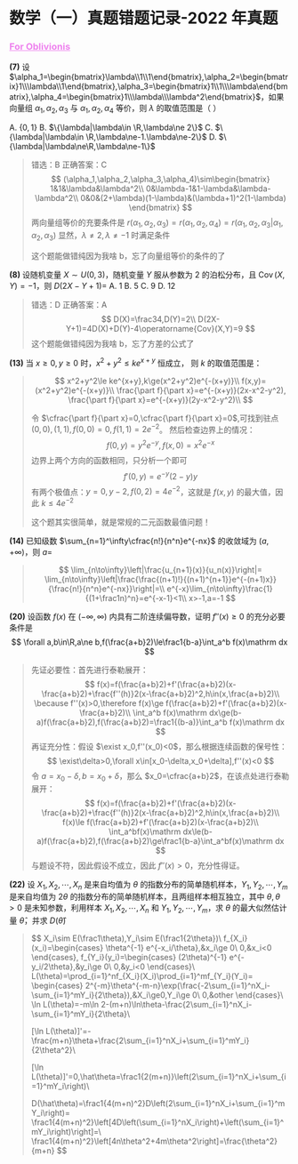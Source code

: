 # 数学（一）真题错题记录-2022 年真题

<h3 style="color: violet; font-weight: bold; text-decoration: underline;">For Oblivionis</h3>


**(7)** 设 $\alpha_1=\begin{bmatrix}\lambda\\1\\1\end{bmatrix},\alpha_2=\begin{bmatrix}1\\\lambda\\1\end{bmatrix},\alpha_3=\begin{bmatrix}1\\1\\\lambda\end{bmatrix},\alpha_4=\begin{bmatrix}1\\\lambda\\\lambda^2\end{bmatrix}$，如果向量组 $\alpha_1,\alpha_2,\alpha_3$ 与 $\alpha_1,\alpha_2,\alpha_4$ 等价，则 $\lambda$ 的取值范围是（  ）

A. $\{0,1\}$
B. $\{\lambda|\lambda\in \R,\lambda\ne 2\}$
C. $\{\lambda|\lambda\in \R,\lambda\ne-1.\lambda\ne-2\}$
D. $\{\lambda|\lambda\ne\R,\lambda\ne-1\}$

> 错选：B    正确答案：C
> $$
> (\alpha_1,\alpha_2,\alpha_3,\alpha_4)\sim\begin{bmatrix}
> 1&1&\lambda&\lambda^2\\
> 0&\lambda-1&1-\lambda&\lambda-\lambda^2\\
> 0&0&(2+\lambda)(1-\lambda)&(\lambda+1)^2(1-\lambda)
> \end{bmatrix}
> $$
> 两向量组等价的充要条件是 $r(\alpha_1,\alpha_2,\alpha_3)=r(\alpha_1,\alpha_2,\alpha_4)=r(\alpha_1,\alpha_2,\alpha_3|\alpha_1,\alpha_2,\alpha_3)$
> 显然，$\lambda\ne2,\lambda\ne-1$ 时满足条件
>
> 这个题能做错纯因为我啥 b，忘了向量组等价的条件的了



**(8)** 设随机变量 $X\sim U(0,3)$，随机变量 $Y$ 服从参数为 2 的泊松分布，且 $\operatorname{Cov}(X,Y)=-1$，则 $D(2X-Y+1)=$
A. 1    B. 5    C. 9    D. 12

> 错选：D    正确答案：A
> $$
> D(X)=\frac34,D(Y)=2\\
> D(2X-Y+1)=4D(X)+D(Y)-4\operatorname{Cov}(X,Y)=9
> $$
> 这个题能做错纯因为我啥 b，忘了方差的公式了



**(13)** 当 $x\ge 0,y\ge 0$ 时，$x^2+y^2\le ke^{x+y}$ 恒成立， 则 $k$ 的取值范围是：

> $$
> x^2+y^2\le ke^{x+y},k\ge(x^2+y^2)e^{-(x+y)}\\
> f(x,y)=(x^2+y^2)e^{-(x+y)}\\
> \frac{\part f}{\part x}=e^{-(x+y)}(2x-x^2-y^2),
> \frac{\part f}{\part x}=e^{-(x+y)}(2y-x^2-y^2)\\
> $$
>
> 令 $\cfrac{\part f}{\part x}=0,\cfrac{\part f}{\part x}=0$,可找到驻点 $(0,0) ,(1,1),f(0,0)=0,f(1,1)=2e^{-2}$。
> 然后检查边界上的情况：
> $$
> f(0,y)=y^2e^{-y},f(x,0)=x^2e^{-x}
> $$
> 边界上两个方向的函数相同，只分析一个即可
> $$
> f'(0,y)=e^{-y}(2-y)y
> $$
> 有两个极值点：$y=0,y-2,f(0,2)=4e^{-2}$，这就是 $f(x,y)$ 的最大值，因此 $k\le 4e^{-2}$
>
> 这个题其实很简单，就是常规的二元函数最值问题！



**(14)** 已知级数 $\sum_{n=1}^\infty\cfrac{n!}{n^n}e^{-nx}$ 的收敛域为 $(a,+\infty)$，则 $a=$

> $$
> \lim_{n\to\infty}\left|\frac{u_{n+1}(x)}{u_n(x)}\right|=
> \lim_{n\to\infty}\left|\frac{\frac{(n+1)!}{(n+1)^{n+1}}e^{-(n+1)x}}{\frac{n!}{n^n}e^{-nx}}\right|=\\
> e^{-x}\lim_{n\to\infty}\frac{1}{(1+\frac1n)^n}=e^{-x-1}<1\\
> x>-1,a=-1
> $$



**(20)** 设函数 $f(x)$ 在 $(-\infty,\infty)$ 内具有二阶连续偏导数，证明 $f''(x)\ge0$ 的充分必要条件是
$$
\forall a,b\in\R,a\ne b,f(\frac{a+b}2)\le\frac1{b-a}\int_a^b f(x)\mathrm dx
$$

> 先证必要性：首先进行泰勒展开：
> $$
> f(x)=f(\frac{a+b}2)+f'(\frac{a+b}2)(x-\frac{a+b}2)+\frac{f''(h)}2(x-\frac{a+b}2)^2,h\in(x,\frac{a+b}2)\\
> \because f''(x)>0,\therefore f(x)\ge f(\frac{a+b}2)+f'(\frac{a+b}2)(x-\frac{a+b}2)\\
> \int_a^b f(x)\mathrm dx\ge(b-a)f(\frac{a+b}2),f(\frac{a+b}2)=\frac1{(b-a)}\int_a^b f(x)\mathrm dx
> $$
> 再证充分性：假设 $\exist x_0,f''(x_0)<0$，那么根据连续函数的保号性：
> $$
> \exist\delta>0,\forall x\in[x_0-\delta,x_0+\delta],f''(x)<0
> $$
> 令 $a=x_0-\delta,b=x_0+\delta$，那么 $x_0=\cfrac{a+b}2$，在该点处进行泰勒展开：
> $$
> f(x)=f(\frac{a+b}2)+f'(\frac{a+b}2)(x-\frac{a+b}2)+\frac{f''(h)}2(x-\frac{a+b}2)^2,h\in(x,\frac{a+b}2)\\
> f(x)\le f(\frac{a+b}2)+f'(\frac{a+b}2)(x-\frac{a+b}2)\\
> \int_a^bf(x)\mathrm dx\le(b-a)f(\frac{a+b}2),f(\frac{a+b}2)\ge\frac1{b-a}\int_a^bf(x)\mathrm dx
> $$
> 与题设不符，因此假设不成立，因此 $f''(x)>0$，充分性得证。



**(22)** 设 $X_1,X_2,\cdots,X_n$ 是来自均值为 $\theta$ 的指数分布的简单随机样本，$Y_1,Y_2,\cdots,Y_m$ 是来自均值为 $2\theta$ 的指数分布的简单随机样本，且两组样本相互独立，其中 $\theta,\theta>0$ 是未知参数，利用样本 $X_1,X_2,\cdots,X_n$ 和 $Y_1,Y_2,\cdots,Y_m$，求 $\theta$ 的最大似然估计量 $\hat\theta$，并求 $D(\hat\theta)$

> $$
> X_i\sim E(\frac1\theta),Y_i\sim E(\frac1{2\theta})\\
> f_{X_i}(x_i)=\begin{cases}
> \theta^{-1} e^{-x_i/\theta},&x_i\ge 0\\
> 0,&x_i<0
> \end{cases},
> f_{Y_i}(y_i)=\begin{cases}
> (2\theta)^{-1} e^{- y_i/2\theta},&y_i\ge 0\\
> 0,&y_i<0
> \end{cases}\\
> L(\theta)=\prod_{i=1}^nf_{X_i}(X_i)\prod_{i=1}^mf_{Y_i}(Y_i)=
> \begin{cases}
> 2^{-m}\theta^{-m-n}\exp(\frac{-2\sum_{i=1}^nX_i-\sum_{i=1}^mY_i}{2\theta}),&X_i\ge0,Y_i\ge 0\\
> 0,&other
> \end{cases}\\
> \ln L(\theta)=-m\ln 2-(m+n)\ln\theta-\frac{2\sum_{i=1}^nX_i-\sum_{i=1}^mY_i}{2\theta}\\
> 
> [\ln L(\theta)]'=-\frac{m+n}\theta+\frac{2\sum_{i=1}^nX_i+\sum_{i=1}^mY_i}{2\theta^2}\\
> 
> [\ln L(\theta)]'=0,\hat\theta=\frac1{2(m+n)}\left(2\sum_{i=1}^nX_i+\sum_{i=1}^mY_i\right)\\
> 
> D(\hat\theta)=\frac1{4(m+n)^2}D\left(2\sum_{i=1}^nX_i+\sum_{i=1}^mY_i\right)=
> \frac1{4(m+n)^2}\left[4D\left(\sum_{i=1}^nX_i\right)+\left(\sum_{i=1}^mY_i\right)\right]=\\
> \frac1{4(m+n)^2}\left[4n\theta^2+4m\theta^2\right]=\frac{\theta^2}{m+n}
> $$

